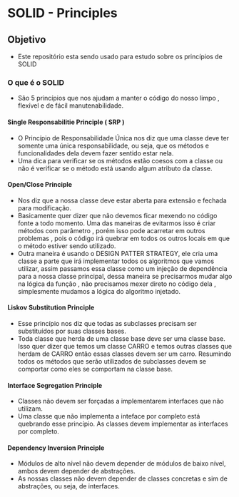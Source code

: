 # SOLID - Principles

## Objetivo

- Este repositório esta sendo usado para estudo sobre os princípios de SOLID

### O que é o SOLID

- São 5 princípios que nos ajudam a manter o código do nosso limpo , flexível e de fácil manutenabilidade.

#### Single Responsabilitie Principle ( SRP )

- O Princípio de Responsabilidade Única nos diz que uma classe deve ter somente uma única responsabilidade, ou seja, que os métodos e funcionalidades dela devem fazer sentido estar nela.
- Uma dica para verificar se os métodos estão coesos com a classe ou não é verificar se o método está usando algum atributo da classe.

#### Open/Close Principle

- Nos diz que a nossa classe deve estar aberta para extensão e fechada para modificação.
- Basicamente quer dizer que não devemos ficar mexendo no código fonte a todo momento. Uma das maneiras de evitarmos isso é criar métodos com parâmetro , porém isso pode acarretar em outros problemas , pois o código irá quebrar em todos os outros locais em que o método estiver sendo utilizado.
- Outra maneira é usando o DESIGN PATTER STRATEGY, ele cria uma classe a parte que irá implementar todos os algoritmos que vamos utilizar, assim passamos essa classe como um injeção de dependência para a nossa classe principal, dessa maneira se precisarmos mudar algo na lógica da função , não precisamos mexer direto no código dela , simplesmente mudamos a lógica do algoritmo injetado.

#### Liskov Substitution Principle

- Esse princípio nos diz que todas as subclasses precisam ser substituídos por suas classes bases.
- Toda classe que herda de uma classe base deve ser uma classe base. Isso quer dizer que temos um classe CARRO e temos outras classes que herdam de CARRO então essas classes devem ser um carro. Resumindo todos os métodos que serão utilizados de subclasses devem se comportar como eles se comportam na classe base.

#### Interface Segregation Principle

- Classes não devem ser forçadas a implementarem interfaces que não utilizam.
- Uma classe que não implementa a inteface por completo está quebrando esse princípio. As classes devem implementar as interfaces por completo.

#### Dependency Inversion Principle

- Módulos de alto nível não devem depender de módulos de baixo nível, ambos devem depender de abstrações.
- As nossas classes não devem depender de classes concretas e sim de abstrações, ou seja, de interfaces.

